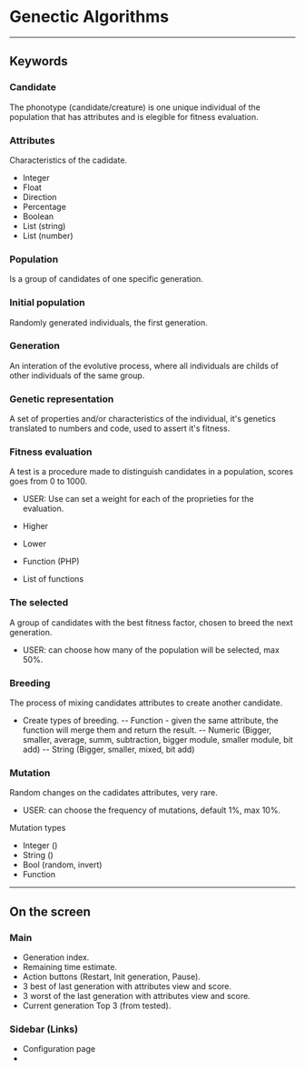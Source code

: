 # Genectic Algorithms

---
## Keywords

### Candidate

The phonotype (candidate/creature) is one unique individual of the population that has attributes and is elegible for fitness evaluation.

### Attributes

Characteristics of the cadidate.
- Integer
- Float
- Direction
- Percentage
- Boolean
- List (string)
- List (number)

### Population

Is a group of candidates of one specific generation.

### Initial population

Randomly generated individuals, the first generation.

### Generation

An interation of the evolutive process, where all individuals are childs of other individuals of the same group.

### Genetic representation

A set of properties and/or characteristics of the individual, it's genetics translated to numbers and code, used to assert it's fitness.

### Fitness evaluation

A test is a procedure made to distinguish candidates in a population, scores goes from 0 to 1000.
- USER: Use can set a weight for each of the proprieties for the evaluation.

- Higher
- Lower
- Function (PHP)
- List of functions

### The selected

A group of candidates with the best fitness factor, chosen to breed the next generation.
- USER: can choose how many of the population will be selected, max 50%.

### Breeding

The process of mixing candidates attributes to create another candidate.
- Create types of breeding.
-- Function - given the same attribute, the function will merge them and return the result.
-- Numeric (Bigger, smaller, average, summ, subtraction, bigger module, smaller module, bit add)
-- String (Bigger, smaller, mixed, bit add)

### Mutation

Random changes on the cadidates attributes, very rare.
- USER: can choose the frequency of mutations, default 1%, max 10%.

Mutation types
- Integer ()
- String ()
- Bool (random, invert)
- Function

---
## On the screen

### Main

- Generation index.
- Remaining time estimate.
- Action buttons (Restart, Init generation, Pause).
- 3 best of last generation with attributes view and score.
- 3 worst of the last generation with attributes view and score.
- Current generation Top 3 (from tested).

### Sidebar (Links)

- Configuration page
-
